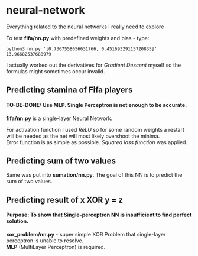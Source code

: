 # neural-network
Everything related to the neural networks I really need to explore

To test **fifa/nn.py** with predefined weights and bias - type:
```
python3 nn.py '[0.7367558056631766, 0.45169329115720835]' 13.96682537688979
```

I actually worked out the derivatives for *Gradient Descent* myself so the formulas might sometimes occur invalid.  
  
## Predicting stamina of Fifa players
#### TO-BE-DONE: Use MLP. Single Perceptron is not enough to be accurate.
**fifa/nn.py** is a single-layer Neural Network.  
 
For activation function I used *ReLU* so for some random weights a restart will be needed as the net will most likely overshoot the minima.  
Error function is as simple as possible. *Squared loss function* was applied.  
  
## Predicting sum of two values
Same was put into **sumation/nn.py**. The goal of this NN is to predict the sum of two values.  
  
## Predicting result of x XOR y = z
#### Purpose: To show that Single-perceptron NN is insufficient to find perfect solution.
**xor_problem/nn.py** - super simple XOR Problem that single-layer perceptron is unable to resolve.  
**MLP** (MultiLayer Perceptron) is required.  
